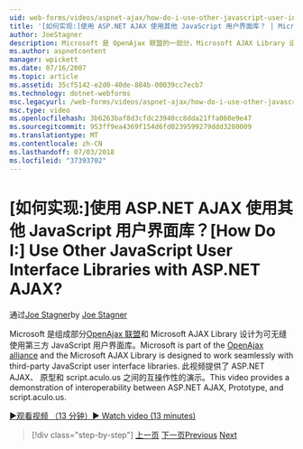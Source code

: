 ```yaml
---
uid: web-forms/videos/aspnet-ajax/how-do-i-use-other-javascript-user-interface-libraries-with-aspnet-ajax
title: '[如何实现:]使用 ASP.NET AJAX 使用其他 JavaScript 用户界面库？ | Microsoft Docs'
author: JoeStagner
description: Microsoft 是 OpenAjax 联盟的一部分，Microsoft AJAX Library 设计为可无缝使用第三方 JavaScript 用户界面库...
ms.author: aspnetcontent
manager: wpickett
ms.date: 07/16/2007
ms.topic: article
ms.assetid: 35cf5142-e2d0-40de-884b-00039cc7ecb7
ms.technology: dotnet-webforms
msc.legacyurl: /web-forms/videos/aspnet-ajax/how-do-i-use-other-javascript-user-interface-libraries-with-aspnet-ajax
msc.type: video
ms.openlocfilehash: 3b6263baf8d3cfdc23940cc8dda21ffa060e9e47
ms.sourcegitcommit: 953ff9ea4369f154d6fd0239599279ddd3280009
ms.translationtype: MT
ms.contentlocale: zh-CN
ms.lasthandoff: 07/03/2018
ms.locfileid: "37393702"
---
```

<a name="how-do-i-use-other-javascript-user-interface-libraries-with-aspnet-ajax"></a><span data-ttu-id="cb5d2-104">[如何实现:]使用 ASP.NET AJAX 使用其他 JavaScript 用户界面库？</span><span class="sxs-lookup"><span data-stu-id="cb5d2-104">[How Do I:] Use Other JavaScript User Interface Libraries with ASP.NET AJAX?</span></span>
====================
<span data-ttu-id="cb5d2-105">通过[Joe Stagner](https://github.com/JoeStagner)</span><span class="sxs-lookup"><span data-stu-id="cb5d2-105">by [Joe Stagner](https://github.com/JoeStagner)</span></span>

<span data-ttu-id="cb5d2-106">Microsoft 是组成部分[OpenAjax 联盟](http://www.openajax.org/)和 Microsoft AJAX Library 设计为可无缝使用第三方 JavaScript 用户界面库。</span><span class="sxs-lookup"><span data-stu-id="cb5d2-106">Microsoft is part of the [OpenAjax alliance](http://www.openajax.org/) and the Microsoft AJAX Library is designed to work seamlessly with third-party JavaScript user interface libraries.</span></span> <span data-ttu-id="cb5d2-107">此视频提供了 ASP.NET AJAX、 原型和 script.aculo.us 之间的互操作性的演示。</span><span class="sxs-lookup"><span data-stu-id="cb5d2-107">This video provides a demonstration of interoperability between ASP.NET AJAX, Prototype, and script.aculo.us.</span></span>

[<span data-ttu-id="cb5d2-108">&#9654;观看视频 （13 分钟）</span><span class="sxs-lookup"><span data-stu-id="cb5d2-108">&#9654; Watch video (13 minutes)</span></span>](https://channel9.msdn.com/Blogs/ASP-NET-Site-Videos/how-do-i-use-other-javascript-user-interface-libraries-with-aspnet-ajax)

> [!div class="step-by-step"]
> <span data-ttu-id="cb5d2-109">[上一页](how-do-i-choose-between-methods-of-ajax-page-updates.md)
> [下一页](how-do-i-use-the-aspnet-ajax-profile-services.md)</span><span class="sxs-lookup"><span data-stu-id="cb5d2-109">[Previous](how-do-i-choose-between-methods-of-ajax-page-updates.md)
[Next](how-do-i-use-the-aspnet-ajax-profile-services.md)</span></span>
